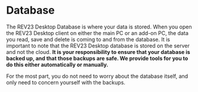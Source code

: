# Database

The REV23 Desktop Database is where your data is stored. When you open the REV23 Desktop client on either the main PC or an add-on PC, the data you read, save and delete is coming to and from the database. It is important to note that the REV23 Desktop database is stored on the server and not the cloud. **It is your responsibility to ensure that your database is backed up, and that those backups are safe. We provide tools for you to do this either automatically or manually.**

For the most part, you do not need to worry about the database itself, and only need to concern yourself with the backups.